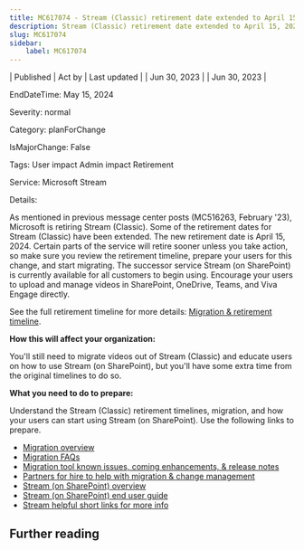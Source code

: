 ```yaml
---
title: MC617074 - Stream (Classic) retirement date extended to April 15, 2024
description: Stream (Classic) retirement date extended to April 15, 2024
slug: MC617074
sidebar:
    label: MC617074
---
```


| Published | Act by | Last updated |
| Jun 30, 2023 |  | Jun 30, 2023 |

EndDateTime: May 15, 2024

Severity: normal

Category: planForChange

IsMajorChange: False

Tags: User impact Admin impact Retirement

Service: Microsoft Stream

Details: 

<p>As mentioned in previous message center posts (MC516263, February '23), Microsoft is retiring Stream (Classic). Some of the retirement dates for Stream (Classic) have been extended. The new retirement date is April 15, 2024. Certain parts of the service will retire sooner unless you take action, so make sure you review the retirement timeline, prepare your users for this change, and start migrating. The successor service Stream (on SharePoint) is currently available for all customers to begin using.  Encourage your users to upload and manage videos in SharePoint, OneDrive, Teams, and Viva Engage directly.
</p><p>See the full retirement timeline for more details: <a href="https://aka.ms/StreamClassicRetireTimeline" target="_blank">Migration &amp; retirement timeline</a>.</p><p><b>How this will affect your organization:</b><br></p><p>You'll still need to migrate videos out of Stream (Classic) and educate users on how to use Stream (on SharePoint), but you'll have some extra time from the original timelines to do so.</p><p><b>What you need to do to prepare:</b><br></p><p>Understand the Stream (Classic) retirement timelines, migration, and how your users can start using Stream (on SharePoint).  Use the following links to prepare.
</p><ul><li><a href="https://aka.ms/StreamMigration" target="_blank">Migration overview</a></li><li><a href="https://aka.ms/StreamMigrationFAQ" target="_blank">Migration FAQs</a></li><li><a href="https://aka.ms/StreamMigrationReleaseNotes" target="_blank">Migration tool known issues, coming enhancements, &amp; release notes</a></li><li><a href="https://aka.ms/StreamMigrationPartners" target="_blank">Partners for hire to help with migration &amp; change management</a></li><li><a href="https://aka.ms/NewStream" target="_blank">Stream (on SharePoint) overview</a></li><li><a href="https://aka.ms/StreamUserGuide" target="_blank">Stream (on SharePoint) end user guide</a></li><li><a href="https://aka.ms/StreamLinks" target="_blank">Stream helpful short links for more info</a></li></ul>

## Further reading
